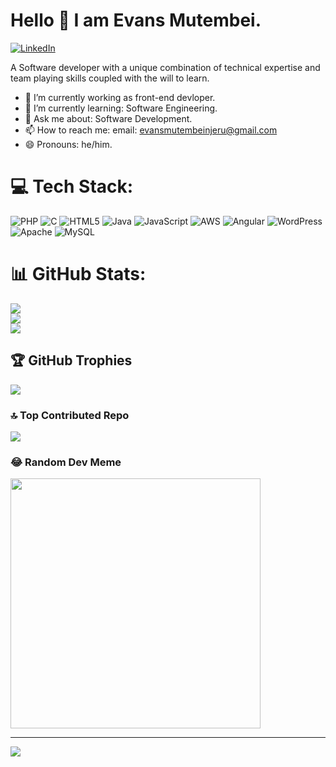 # Hello 👋 I am Evans Mutembei.

[![LinkedIn](https://img.shields.io/badge/LinkedIn-Connect-blue?style=for-the-badge&logo=linkedin)](https://www.linkedin.com/in/evans-mutembei/)

A Software developer with a unique combination of technical expertise and team playing skills coupled with the will to learn.


- 🔭 I’m currently working as front-end devloper.
- 🌱 I’m currently learning: Software Engineering.
- 💬 Ask me about: Software Development.
- 📫 How to reach me: email: evansmutembeinjeru@gmail.com
- 😄 Pronouns: he/him.


# 💻 Tech Stack:
![PHP](https://img.shields.io/badge/php-%23777BB4.svg?style=for-the-badge&logo=php&logoColor=white) ![C](https://img.shields.io/badge/c-%2300599C.svg?style=for-the-badge&logo=c&logoColor=white) ![HTML5](https://img.shields.io/badge/html5-%23E34F26.svg?style=for-the-badge&logo=html5&logoColor=white) ![Java](https://img.shields.io/badge/java-%23ED8B00.svg?style=for-the-badge&logo=openjdk&logoColor=white) ![JavaScript](https://img.shields.io/badge/javascript-%23323330.svg?style=for-the-badge&logo=javascript&logoColor=%23F7DF1E) ![AWS](https://img.shields.io/badge/AWS-%23FF9900.svg?style=for-the-badge&logo=amazon-aws&logoColor=white) ![Angular](https://img.shields.io/badge/angular-%23DD0031.svg?style=for-the-badge&logo=angular&logoColor=white) ![WordPress](https://img.shields.io/badge/WordPress-%23117AC9.svg?style=for-the-badge&logo=WordPress&logoColor=white) ![Apache](https://img.shields.io/badge/apache-%23D42029.svg?style=for-the-badge&logo=apache&logoColor=white) ![MySQL](https://img.shields.io/badge/mysql-4479A1.svg?style=for-the-badge&logo=mysql&logoColor=white)
# 📊 GitHub Stats:
![](https://github-readme-stats.vercel.app/api?username=mutembeievans&theme=dark&hide_border=false&include_all_commits=true&count_private=true)<br/>
![](https://github-readme-streak-stats.herokuapp.com/?user=mutembeievans&theme=dark&hide_border=false)<br/>
![](https://github-readme-stats.vercel.app/api/top-langs/?username=mutembeievans&theme=dark&hide_border=false&include_all_commits=true&count_private=true&layout=compact)

## 🏆 GitHub Trophies
![](https://github-profile-trophy.vercel.app/?username=mutembeievans&theme=radical&no-frame=false&no-bg=true&margin-w=4)

### 🔝 Top Contributed Repo
![](https://github-contributor-stats.vercel.app/api?username=mutembeievans&limit=5&theme=dark&combine_all_yearly_contributions=true)

### 😂 Random Dev Meme
<img src='https://memer-new.vercel.app/' style="height: 400px;"/>

---
[![](https://visitcount.itsvg.in/api?id=mutembeievans&icon=0&color=0)](https://visitcount.itsvg.in)

<!-- Proudly created with GPRM ( https://gprm.itsvg.in ) -->
